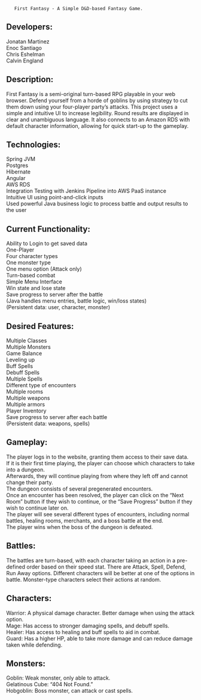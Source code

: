        First Fantasy - A Simple D&D-based Fantasy Game.

## Developers:

Jonatan Martinez  
Enoc Santiago  
Chris Eshelman  
Calvin England  



## Description:

First Fantasy is a semi-original turn-based RPG playable in your web browser. Defend yourself from a horde of goblins by using strategy to cut them down using your four-player party’s attacks. This project uses a simple and intuitive UI to increase legibility. Round results are displayed in clear and unambiguous language. It also connects to an Amazon RDS with default character information, allowing for quick start-up to the gameplay.

## Technologies:

Spring JVM  
Postgres  
Hibernate  
Angular  
AWS RDS  
Integration Testing with Jenkins Pipeline into AWS PaaS instance  
Intuitive UI using point-and-click inputs  
Used powerful Java business logic to process battle and output results to the user  



## Current Functionality:

Ability to Login to get saved data  
One-Player  
Four character types  
One monster type  
One menu option (Attack only)  
Turn-based combat  
Simple Menu Interface  
Win state and lose state  
Save progress to server after the battle  
(Java handles menu entries, battle logic, win/loss states)  
(Persistent data: user, character, monster)  

## Desired Features:

Multiple Classes  
Multiple Monsters  
Game Balance  
Leveling up  
Buff Spells  
Debuff Spells  
Multiple Spells  
Different type of encounters  
Multiple rooms  
Multiple weapons  
Multiple armors  
Player Inventory  
Save progress to server after each battle  
(Persistent data: weapons, spells)  

## Gameplay:

The player logs in to the website, granting them access to their save data.  
If it is their first time playing, the player can choose which characters to take into a dungeon.  
Afterwards, they will continue playing from where they left off and cannot change their party.  
The dungeon consists of several pregenerated encounters.  
Once an encounter has been resolved, the player can click on the “Next Room” button if they wish to continue, or the “Save Progress” button if they wish to continue later on.  
The player will see several different types of encounters, including normal battles, healing rooms, merchants, and a boss battle at the end.  
The player wins when the boss of the dungeon is defeated.  

## Battles:

The battles are turn-based, with each character taking an action in a pre-defined order based on their speed stat. 
There are Attack, Spell, Defend, Run Away options.  Different characters will be better at one of the options in battle.
Monster-type characters select their actions at random.

## Characters:

Warrior: A physical damage character. Better damage when using the attack option.  
Mage: Has access to stronger damaging spells, and debuff spells.  
Healer: Has access to healing and buff spells to aid in combat.  
Guard: Has a higher HP, able to take more damage and can reduce damage taken while defending.  

## Monsters:

Goblin: Weak monster, only able to attack.  
Gelatinous Cube: “404 Not Found.”  
Hobgoblin: Boss monster, can attack or cast spells.  
